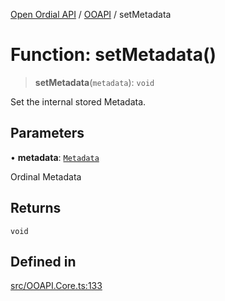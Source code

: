 [Open Ordial API](../../README.md) / [OOAPI](../README.md) / setMetadata

# Function: setMetadata()

> **setMetadata**(`metadata`): `void`

Set the internal stored Metadata.

## Parameters

• **metadata**: [`Metadata`](../namespaces/OOMD/interfaces/Metadata.md)

Ordinal Metadata

## Returns

`void`

## Defined in

[src/OOAPI.Core.ts:133](https://github.com/open-ordinal/open-ordinal-api/blob/88ef2e4467b13c07bb5a3ef3483343248c1aa38d/src/OOAPI.Core.ts#L133)
